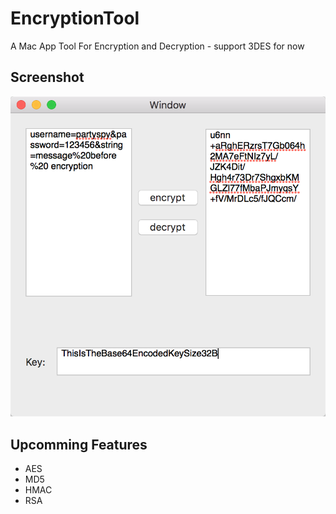# EncryptionTool
A Mac App Tool For Encryption and Decryption - support 3DES for now
## Screenshot
![ss](https://github.com/partyspy/EncryptionTool/blob/master/EncryptionAndDecrytionTool/Assets.xcassets/screen-shot.imageset/screen-shot@2x.png?raw=true)
## Upcomming Features
- AES
- MD5
- HMAC
- RSA
